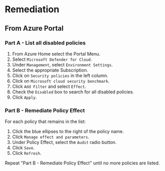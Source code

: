 # Remediation

## From Azure Portal

### Part A - List all disabled policies

1. From Azure Home select the Portal Menu.
2. Select `Microsoft Defender for Cloud`.
3. Under `Management`, select `Environment Settings`.
4. Select the appropriate Subscription.
5. Click on `Security policies` in the left column.
6. Click on `Microsoft cloud security benchmark`.
7. Click `Add Filter` and select `Effect`.
8. Check the `Disabled` box to search for all disabled policies.
9. Click `Apply`.

### Part B - Remediate Policy Effect

For each policy that remains in the list:

1. Click the blue ellipses to the right of the policy name.
2. Click `Manage effect and parameters`.
3. Under Policy Effect, select the `Audit` radio button.
4. Click `Save`.
5. Click `Refresh`.

Repeat "Part B - Remediate Policy Effect" until no more policies are listed.
